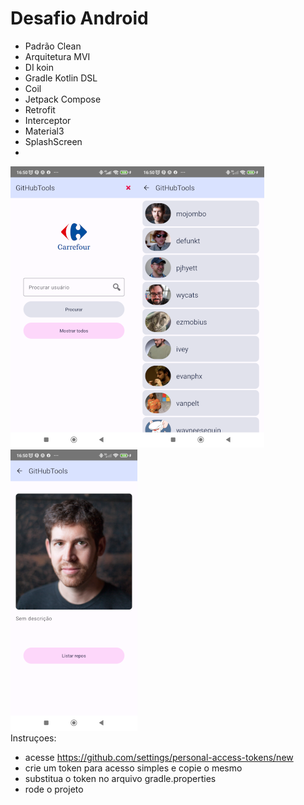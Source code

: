 

# Desafio Android

- Padrão Clean
- Arquitetura MVI
- DI koin
- Gradle Kotlin DSL
- Coil
- Jetpack Compose
- Retrofit
- Interceptor
- Material3
- SplashScreen
-

![Home](img/home.png)![List](img/list.png)![User](img/user.png)  
Instruçoes:
- acesse https://github.com/settings/personal-access-tokens/new
- crie um token para acesso simples e copie o mesmo
- substitua o token no arquivo gradle.properties
- rode o projeto  
  
